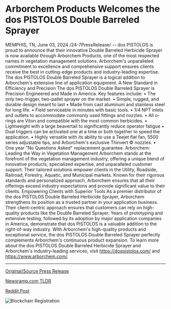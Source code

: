 # Arborchem Products Welcomes the dos PISTOLOS Double Barreled Sprayer

MEMPHIS, TN, June 03, 2024 /24-7PressRelease/ -- dos PISTOLOS is proud to announce that their innovative Double Barreled Herbicide Sprayer is now available through Arborchem Products, one of the most respected names in vegetation management solutions. Arborchem's unparalleled commitment to excellence and comprehensive support ensures clients receive the best in cutting-edge products and industry-leading expertise. The dos PISTOLOS Double Barreled Sprayer is a logical addition to Arborchem's extensive line of application equipment.  A New Standard in Efficiency and Precision  The dos PISTOLOS Double Barreled Sprayer is Precision Engineered and Made in America. Key features include:  • The only two-trigger, two-pallet sprayer on the market. • Simple, rugged, and durable design meant to last • Made from cast aluminum and stainless steel for long life. • Field serviceable in minutes with basic tools. • 1/4 NPT inlets and outlets to accommodate commonly used fittings and nozzles. • All o-rings are Viton and compatible with the most common herbicides. • Lightweight with a large beavertail to significantly reduce operator fatigue • Dual triggers can be activated one at a time or both together to speed the application. • Highly versatile with its ability to use a Teejet flat fan, 5500 series adjustable tips, and Arborchem's exclusive Thinvert © nozzles. • One year "No Questions Asked" replacement guarantee.  Arborchem: Leading the Way in Vegetation Management  Arborchem stands at the forefront of the vegetation management industry, offering a unique blend of innovative products, specialized expertise, and unparalleled customer support. Their tailored solutions empower clients in the Utility, Roadside, Railroad, Forestry, Aquatic, and Municipal markets. Known for their rigorous standards and personalized approach, Arborchem ensures that all their offerings exceed industry expectations and provide significant value to their clients.  Empowering Clients with Superior Tools  As a premier distributor of the dos PISTOLOS Double Barreled Herbicide Sprayer, Arborchem strengthens its position as a trusted partner in your application business. Their client-centric approach ensures that customers can rely on high-quality products like the Double Barreled Sprayer.  Years of prototyping and extensive testing, followed by its adoption by major application companies in America, demonstrate that dos PISTOLOS is a valuable addition to the right-of-way industry. With Arborchem's high-quality products and exceptional service, the dos PISTOLOS Double Barreled Sprayer perfectly complements Arborchem's continuous product expansion.  To learn more about the dos PISTOLOS Double Barreled Herbicide Sprayer and Arborchem's industry-leading services, visit https://dospistolos.com/ and https://www.arborchem.com/. 

---

[Original/Source Press Release](https://www.24-7pressrelease.com/press-release/511307/arborchem-products-welcomes-the-dos-pistolos-double-barreled-sprayer)
                    

[Newsramp.com TLDR](None) 



[Reddit Post](https://www.reddit.com/r/newsramp/comments/1d70mry/arborchem_partners_with_dos_pistolos_to_offer/) 



![Blockchain Registration](https://cdn.newsramp.app/24-7PressRelease/qrcode/246/3/lunaq5JD.webp)
